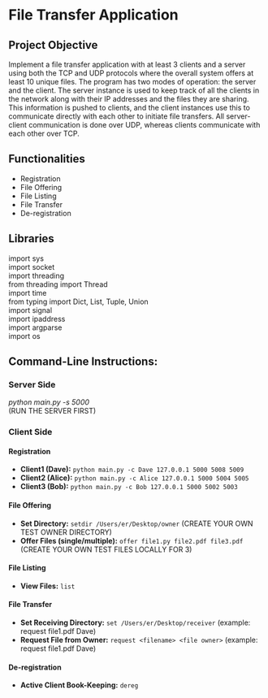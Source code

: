 # File Transfer Application


## Project Objective
Implement a file transfer application with at least 3 clients and a server using both the TCP and UDP protocols where the overall system offers at least 10 unique files. The program has two modes of operation: the server and the client. The server instance is used to keep track of all the clients in the network along with their IP addresses and the files they are sharing. This information is pushed to clients, and the client instances use this to communicate directly with each other to initiate file transfers. All server-client communication is done over UDP, whereas clients communicate with each other over TCP.


## Functionalities
- Registration
- File Offering
- File Listing
- File Transfer
- De-registration

## Libraries
import sys <br/>
import socket<br/>
import threading<br/>
from threading import Thread<br/>
import time<br/>
from typing import Dict, List, Tuple, Union<br/>
import signal<br/>
import ipaddress<br/>
import argparse<br/>
import os<br/>

## Command-Line Instructions:
### Server Side
_python main.py -s 5000_ <br/>
(RUN THE SERVER FIRST)

### Client Side
#### Registration
- **Client1 (Dave):** `python main.py -c Dave 127.0.0.1 5000 5008 5009`
- **Client2 (Alice):** `python main.py -c Alice 127.0.0.1 5000 5004 5005`
- **Client3 (Bob):** `python main.py -c Bob 127.0.0.1 5000 5002 5003`

#### File Offering
- **Set Directory:** `setdir /Users/er/Desktop/owner` (CREATE YOUR OWN TEST OWNER DIRECTORY)
- **Offer Files (single/multiple):** `offer file1.py file2.pdf file3.pdf` (CREATE YOUR OWN TEST FILES LOCALLY FOR 3)

#### File Listing
- **View Files:** `list`

#### File Transfer
- **Set Receiving Directory:** `set /Users/er/Desktop/receiver` (example: request file1.pdf Dave)
- **Request File from Owner:** `request <filename> <file owner>` (example: request file1.pdf Dave)

#### De-registration
- **Active Client Book-Keeping:** `dereg`


